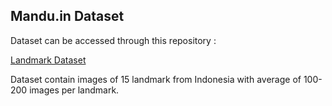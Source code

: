 ## Mandu.in Dataset

Dataset can be accessed through this repository : 

[Landmark Dataset](https://github.com/mrsambaga/Bangkit-Capstone-Dataset)

Dataset contain images of 15 landmark from Indonesia with average of 100-200 images per landmark.
